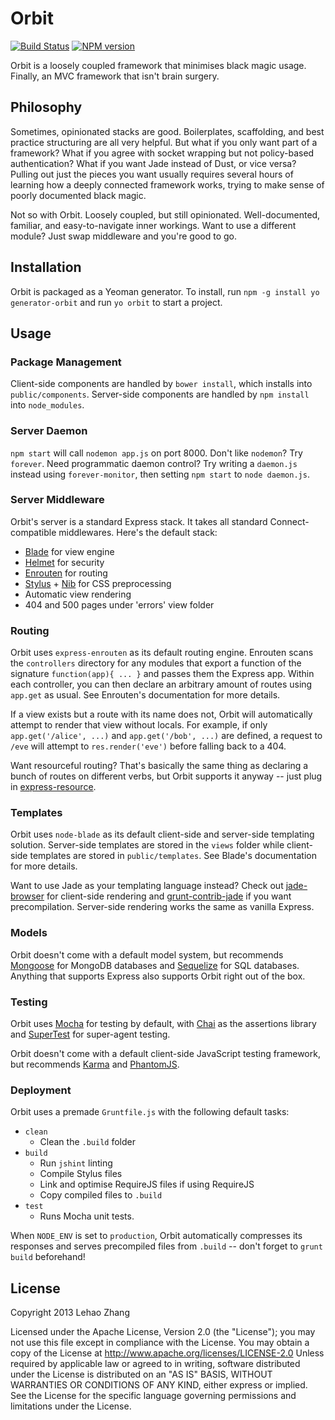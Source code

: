 # Orbit

[![Build Status](https://travis-ci.org/The2ndOne3/orbit.png?branch=master)](https://travis-ci.org/The2ndOne3/orbit)
[![NPM version](https://badge.fury.io/js/generator-orbit.png)](http://badge.fury.io/js/generator-orbit)

Orbit is a loosely coupled framework that minimises black magic usage. Finally, an MVC framework that isn't brain surgery.

## Philosophy
Sometimes, opinionated stacks are good. Boilerplates, scaffolding, and best practice structuring are all very helpful. But what if you only want part of a framework? What if you agree with socket wrapping but not policy-based authentication? What if you want Jade instead of Dust, or vice versa? Pulling out just the pieces you want usually requires several hours of learning how a deeply connected framework works, trying to make sense of poorly documented black magic.

Not so with Orbit. Loosely coupled, but still opinionated. Well-documented, familiar, and easy-to-navigate inner workings. Want to use a different module? Just swap middleware and you're good to go.

## Installation
Orbit is packaged as a Yeoman generator. To install, run `npm -g install yo generator-orbit` and run `yo orbit` to start a project.

## Usage
### Package Management
Client-side components are handled by `bower install`, which installs into `public/components`. Server-side components are handled by `npm install` into `node_modules`.

### Server Daemon
`npm start` will call `nodemon app.js` on port 8000. Don't like `nodemon`? Try `forever`. Need programmatic daemon control? Try writing a `daemon.js` instead using `forever-monitor`, then setting `npm start` to `node daemon.js`.

### Server Middleware
Orbit's server is a standard Express stack. It takes all standard Connect-compatible middlewares. Here's the default stack:
* [Blade](https://github.com/bminer/node-blade) for view engine
* [Helmet](https://github.com/evilpacket/helmet) for security
* [Enrouten](https://github.com/paypal/express-enrouten) for routing
* [Stylus](https://github.com/learnboost/stylus) + [Nib](https://github.com/visionmedia/nib) for CSS preprocessing
* Automatic view rendering
* 404 and 500 pages under 'errors' view folder

### Routing
Orbit uses `express-enrouten` as its default routing engine. Enrouten scans the `controllers` directory for any modules that export a function of the signature `function(app){ ... }` and passes them the Express app. Within each controller, you can then declare an arbitrary amount of routes using `app.get` as usual. See Enrouten's documentation for more details.

If a view exists but a route with its name does not, Orbit will automatically attempt to render that view without locals. For example, if only `app.get('/alice', ...)` and `app.get('/bob', ...)` are defined, a request to `/eve` will attempt to `res.render('eve')` before falling back to a 404.

Want resourceful routing? That's basically the same thing as declaring a bunch of routes on different verbs, but Orbit supports it anyway -- just plug in [express-resource](https://github.com/visionmedia/express-resource).

### Templates
Orbit uses `node-blade` as its default client-side and server-side templating solution. Server-side templates are stored in the `views` folder while client-side templates are stored in `public/templates`. See Blade's documentation for more details.

Want to use Jade as your templating language instead? Check out [jade-browser](https://github.com/storify/jade-browser) for client-side rendering and [grunt-contrib-jade](https://github.com/gruntjs/grunt-contrib-jade) if you want precompilation. Server-side rendering works the same as vanilla Express.

### Models
Orbit doesn't come with a default model system, but recommends [Mongoose](https://github.com/LearnBoost/mongoose) for MongoDB databases and [Sequelize](https://github.com/sequelize/sequelize) for SQL databases. Anything that supports Express also supports Orbit right out of the box.

### Testing
Orbit uses [Mocha](https://github.com/visionmedia/mocha) for testing by default, with [Chai](https://github.com/chaijs/chai) as the assertions library and [SuperTest](https://github.com/visionmedia/supertest) for super-agent testing.

Orbit doesn't come with a default client-side JavaScript testing framework, but recommends [Karma](https://github.com/karma-runner/karma) and [PhantomJS](https://github.com/ariya/phantomjs/).

### Deployment
Orbit uses a premade `Gruntfile.js` with the following default tasks:
* `clean`
  * Clean the `.build` folder
* `build`
  * Run `jshint` linting
  * Compile Stylus files
  * Link and optimise RequireJS files if using RequireJS
  * Copy compiled files to `.build`
* `test`
  * Runs Mocha unit tests.

When `NODE_ENV` is set to `production`, Orbit automatically compresses its responses and serves precompiled files from `.build` -- don't forget to `grunt build` beforehand!

## License
Copyright 2013 Lehao Zhang

Licensed under the Apache License, Version 2.0 (the "License"); you may not use this file except in compliance with the License. You may obtain a copy of the License at http://www.apache.org/licenses/LICENSE-2.0 Unless required by applicable law or agreed to in writing, software distributed under the License is distributed on an "AS IS" BASIS, WITHOUT WARRANTIES OR CONDITIONS OF ANY KIND, either express or implied. See the License for the specific language governing permissions and limitations under the License.

